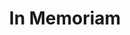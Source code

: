 ---
draft: false
slug: in-memoriam-a5afa326
title: In Memoriam
type: books
params:
  authors:
    - Alice Winn
  book_title: In Memoriam
  book_description: A haunting, virtuosic debut novel about two young men who fall in love during a time of war.It's 1914, and World War I is ceaselessly churning through thousands of young men on both sides of the fight. The violence of the front feels far away to Henry Gaunt, Sidney Ellwood and the rest of their classmates, safely ensconced in their idyllic boarding school in the English countryside. News of the heroic deaths of their friends only makes the war more exciting.Gaunt, half German, is busy fighting his own private battle--an all-consuming infatuation with his best friend, the glamorous, charming Ellwood--without a clue that Ellwood is pining for him in return. When Gaunt's family asks him to enlist to forestall the anti-German sentiment they face, Gaunt does so immediately, relieved to escape his overwhelming feelings for Ellwood. To Gaunt's horror, Ellwood rushes to join him at the front, and the rest of their classmates soon follow. Now death surrounds them in all its grim reality, often inches away, and no one knows who will be next.An epic tale of both the devastating tragedies of war and the forbidden romance that blooms in its grip,In Memoriamis a breathtaking debut.
  cover: https://images-na.ssl-images-amazon.com/images/S/compressed.photo.goodreads.com/books/1670866445i/59948520.jpg
  isbn: '9780241648506'
  languages:
    - Английский
  goodreads_link: https://www.goodreads.com/book/show/59948520-in-memoriam
  page_count: '400'
  publication_year: '2023'
  russian_audioversion: false
  russian_translation_status: unknown
  short_book_description: A haunting, virtuosic debut novel about two young men who fall in love during a time of war.It's 1914, and World War I is ceaselessly churning through thousands of young men on both sides of the...
  tags:
    - '1914'
    - American literature
    - Boarding school students
    - England
    - Gay fiction
    - Great Britain
    - Henry Gaunt
    - LGBTQ+
    - Sidney Ellwood
    - War fiction
    - World War 1914-1918
    - best friends
    - boarding school
    - fiction
    - gay
    - historical
    - historical fiction
    - history
    - literary fiction
    - male fiction
    - novels
    - queer
    - romance
    - war
    - war fiction
---